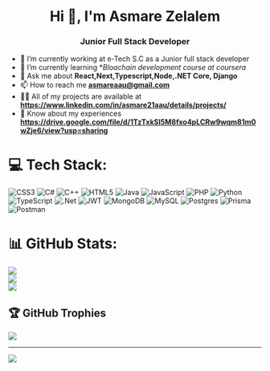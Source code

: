 <h1 align="center">Hi 👋, I'm Asmare Zelalem</h1>
<h3 align="center">Junior Full Stack Developer </h3>

- 🔭 I’m currently working at e-Tech S.C as a Junior full stack developer 
- 🌱 I’m currently learning **Bloachain development course at coursera*
- 💬 Ask me about **React,Next,Typescript,Node,.NET Core, Django**
- 📫 How to reach me **asmareaau@gmail.com**
- 👨‍💻 All of my projects are available at **https://www.linkedin.com/in/asmare21aau/details/projects/**
- 📄 Know about my experiences **https://drive.google.com/file/d/1TzTxkSl5M8fxo4pLCRw9wqm81m0wZje6/view?usp=sharing**


# 💻 Tech Stack:
![CSS3](https://img.shields.io/badge/css3-%231572B6.svg?style=for-the-badge&logo=css3&logoColor=white) ![C#](https://img.shields.io/badge/c%23-%23239120.svg?style=for-the-badge&logo=csharp&logoColor=white) ![C++](https://img.shields.io/badge/c++-%2300599C.svg?style=for-the-badge&logo=c%2B%2B&logoColor=white) ![HTML5](https://img.shields.io/badge/html5-%23E34F26.svg?style=for-the-badge&logo=html5&logoColor=white) ![Java](https://img.shields.io/badge/java-%23ED8B00.svg?style=for-the-badge&logo=openjdk&logoColor=white) ![JavaScript](https://img.shields.io/badge/javascript-%23323330.svg?style=for-the-badge&logo=javascript&logoColor=%23F7DF1E) ![PHP](https://img.shields.io/badge/php-%23777BB4.svg?style=for-the-badge&logo=php&logoColor=white) ![Python](https://img.shields.io/badge/python-3670A0?style=for-the-badge&logo=python&logoColor=ffdd54) ![TypeScript](https://img.shields.io/badge/typescript-%23007ACC.svg?style=for-the-badge&logo=typescript&logoColor=white) ![.Net](https://img.shields.io/badge/.NET-5C2D91?style=for-the-badge&logo=.net&logoColor=white) ![JWT](https://img.shields.io/badge/JWT-black?style=for-the-badge&logo=JSON%20web%20tokens) ![MongoDB](https://img.shields.io/badge/MongoDB-%234ea94b.svg?style=for-the-badge&logo=mongodb&logoColor=white) ![MySQL](https://img.shields.io/badge/mysql-4479A1.svg?style=for-the-badge&logo=mysql&logoColor=white) ![Postgres](https://img.shields.io/badge/postgres-%23316192.svg?style=for-the-badge&logo=postgresql&logoColor=white) ![Prisma](https://img.shields.io/badge/Prisma-3982CE?style=for-the-badge&logo=Prisma&logoColor=white) ![Postman](https://img.shields.io/badge/Postman-FF6C37?style=for-the-badge&logo=postman&logoColor=white)
# 📊 GitHub Stats:
![](https://github-readme-stats.vercel.app/api?username=asmegithub&theme=dark&hide_border=false&include_all_commits=false&count_private=false)<br/>
![](https://github-readme-streak-stats.herokuapp.com/?user=asmegithub&theme=dark&hide_border=false)<br/>
![](https://github-readme-stats.vercel.app/api/top-langs/?username=asmegithub&theme=dark&hide_border=false&include_all_commits=false&count_private=false&layout=compact)

## 🏆 GitHub Trophies
![](https://github-profile-trophy.vercel.app/?username=asmegithub&theme=radical&no-frame=true&no-bg=false&margin-w=4)

---
[![](https://visitcount.itsvg.in/api?id=asmegithub&icon=0&color=0)](https://visitcount.itsvg.in)

<!-- Proudly created with GPRM ( https://gprm.itsvg.in ) -->


